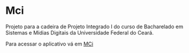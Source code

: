 # Mci
Projeto para a cadeira de Projeto Integrado I do curso de Bacharelado em Sistemas e Mídias Digitais da Universidade Federal do Ceará.

Para acessar o aplicativo vá em [MCi](http://mci-smd.esy.es)
